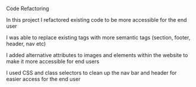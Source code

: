 Code Refactoring 

In this project I refactored existing code to be more accessible for the end user 

I was able to replace existing tags with more semantic tags (section, footer, header, nav etc)

I added alternative attributes to images and elements within the website to make it more accessible for end users 

I used CSS and class selectors to clean up the nav bar and header for easier access for the end user 


